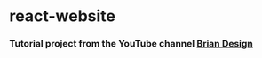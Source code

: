 # react-website
### Tutorial project from the YouTube channel [Brian Design](https://www.youtube.com/channel/UCsKsymTY_4BYR-wytLjex7A)
